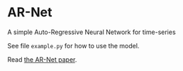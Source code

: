# AR-Net
A simple Auto-Regressive Neural Network for time-series

See file `example.py` for how to use the model.

Read [the AR-Net paper](https://arxiv.org/abs/1911.12436).
